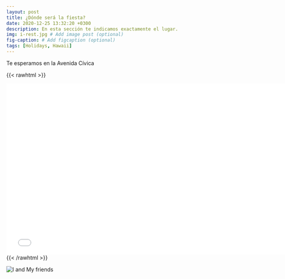 ```yaml
---
layout: post
title: ¿Dónde será la fiesta?
date: 2020-12-25 13:32:20 +0300
description: En esta sección te indicamos exactamente el lugar.
img: i-rest.jpg # Add image post (optional)
fig-caption: # Add figcaption (optional)
tags: [Holidays, Hawaii]
---
```

Te esperamos en la Avenida Cívica 


{{< rawhtml >}}
<iframe src="./map.html" width="750" height="450" frameborder="0" style="border:0;" allowfullscreen="" aria-hidden="false" tabindex="0">
</iframe>
{{< /rawhtml >}}



![I and My friends]({{site.baseurl}}/assets/img/we-in-rest.jpg)

